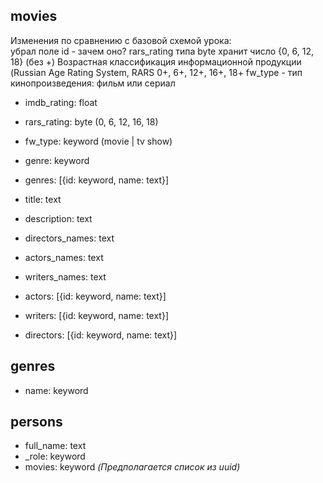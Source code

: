 
## movies
Изменения по сравнению с базовой схемой урока:  
убрал поле id - зачем оно?
rars_rating типа byte хранит число {0, 6, 12, 18} (без +)
Возрастная классификация информационной продукции (Russian Age Rating System, RARS
0+, 6+, 12+, 16+, 18+
fw_type - тип кинопроизведения: фильм или сериал

* imdb_rating: float
* rars_rating: byte (0, 6, 12, 16, 18)
* fw_type: keyword (movie | tv show) 

* genre: keyword
* genres:  [{id: keyword, name: text}]

* title: text
* description: text
        
* directors_names: text
* actors_names: text
* writers_names: text
        
* actors: [{id: keyword, name: text}]
* writers: [{id: keyword, name: text}]
* directors: [{id: keyword, name: text}]
    


## genres
* name: keyword

## persons
* full_name: text
* _role: keyword
* movies: keyword *(Предполагается список из uuid)* 